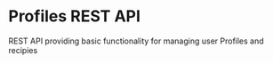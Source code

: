 # Profiles REST API

REST API providing basic functionality for managing user Profiles and recipies
